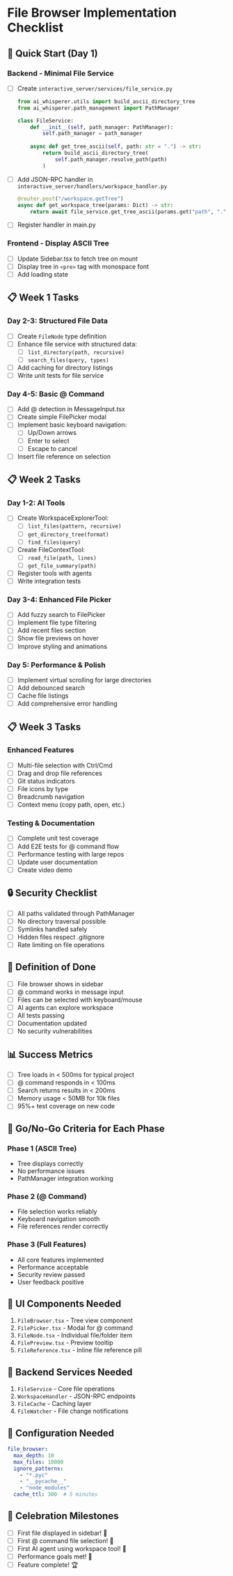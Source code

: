 # File Browser Implementation Checklist

## 🚀 Quick Start (Day 1)

### Backend - Minimal File Service
- [ ] Create `interactive_server/services/file_service.py`
  ```python
  from ai_whisperer.utils import build_ascii_directory_tree
  from ai_whisperer.path_management import PathManager
  
  class FileService:
      def __init__(self, path_manager: PathManager):
          self.path_manager = path_manager
      
      async def get_tree_ascii(self, path: str = ".") -> str:
          return build_ascii_directory_tree(
              self.path_manager.resolve_path(path)
          )
  ```

- [ ] Add JSON-RPC handler in `interactive_server/handlers/workspace_handler.py`
  ```python
  @router.post("/workspace.getTree")
  async def get_workspace_tree(params: Dict) -> str:
      return await file_service.get_tree_ascii(params.get("path", "."))
  ```

- [ ] Register handler in main.py

### Frontend - Display ASCII Tree
- [ ] Update Sidebar.tsx to fetch tree on mount
- [ ] Display tree in `<pre>` tag with monospace font
- [ ] Add loading state

## 📋 Week 1 Tasks

### Day 2-3: Structured File Data
- [ ] Create `FileNode` type definition
- [ ] Enhance file service with structured data:
  - [ ] `list_directory(path, recursive)`
  - [ ] `search_files(query, types)`
- [ ] Add caching for directory listings
- [ ] Write unit tests for file service

### Day 4-5: Basic @ Command
- [ ] Add @ detection in MessageInput.tsx
- [ ] Create simple FilePicker modal
- [ ] Implement basic keyboard navigation:
  - [ ] Up/Down arrows
  - [ ] Enter to select
  - [ ] Escape to cancel
- [ ] Insert file reference on selection

## 📋 Week 2 Tasks

### Day 1-2: AI Tools
- [ ] Create WorkspaceExplorerTool:
  - [ ] `list_files(pattern, recursive)`
  - [ ] `get_directory_tree(format)`
  - [ ] `find_files(query)`
- [ ] Create FileContextTool:
  - [ ] `read_file(path, lines)`
  - [ ] `get_file_summary(path)`
- [ ] Register tools with agents
- [ ] Write integration tests

### Day 3-4: Enhanced File Picker
- [ ] Add fuzzy search to FilePicker
- [ ] Implement file type filtering
- [ ] Add recent files section
- [ ] Show file previews on hover
- [ ] Improve styling and animations

### Day 5: Performance & Polish
- [ ] Implement virtual scrolling for large directories
- [ ] Add debounced search
- [ ] Cache file listings
- [ ] Add comprehensive error handling

## 📋 Week 3 Tasks

### Enhanced Features
- [ ] Multi-file selection with Ctrl/Cmd
- [ ] Drag and drop file references
- [ ] Git status indicators
- [ ] File icons by type
- [ ] Breadcrumb navigation
- [ ] Context menu (copy path, open, etc.)

### Testing & Documentation
- [ ] Complete unit test coverage
- [ ] Add E2E tests for @ command flow
- [ ] Performance testing with large repos
- [ ] Update user documentation
- [ ] Create video demo

## 🔒 Security Checklist
- [ ] All paths validated through PathManager
- [ ] No directory traversal possible
- [ ] Symlinks handled safely
- [ ] Hidden files respect .gitignore
- [ ] Rate limiting on file operations

## 🎯 Definition of Done
- [ ] File browser shows in sidebar
- [ ] @ command works in message input
- [ ] Files can be selected with keyboard/mouse
- [ ] AI agents can explore workspace
- [ ] All tests passing
- [ ] Documentation updated
- [ ] No security vulnerabilities

## 📊 Success Metrics
- [ ] Tree loads in < 500ms for typical project
- [ ] @ command responds in < 100ms
- [ ] Search returns results in < 200ms
- [ ] Memory usage < 50MB for 10k files
- [ ] 95%+ test coverage on new code

## 🚦 Go/No-Go Criteria for Each Phase
### Phase 1 (ASCII Tree)
- Tree displays correctly
- No performance issues
- PathManager integration working

### Phase 2 (@ Command)
- File selection works reliably
- Keyboard navigation smooth
- File references render correctly

### Phase 3 (Full Features)
- All core features implemented
- Performance acceptable
- Security review passed
- User feedback positive

## 🎨 UI Components Needed
1. `FileBrowser.tsx` - Tree view component
2. `FilePicker.tsx` - Modal for @ command
3. `FileNode.tsx` - Individual file/folder item
4. `FilePreview.tsx` - Preview tooltip
5. `FileReference.tsx` - Inline file reference pill

## 🔧 Backend Services Needed
1. `FileService` - Core file operations
2. `WorkspaceHandler` - JSON-RPC endpoints
3. `FileCache` - Caching layer
4. `FileWatcher` - File change notifications

## 📝 Configuration Needed
```yaml
file_browser:
  max_depth: 10
  max_files: 10000
  ignore_patterns:
    - "*.pyc"
    - "__pycache__"
    - "node_modules"
  cache_ttl: 300  # 5 minutes
```

## 🎉 Celebration Milestones
- [ ] First file displayed in sidebar! 🎊
- [ ] First @ command file selection! 🎯
- [ ] First AI agent using workspace tool! 🤖
- [ ] Performance goals met! 🚀
- [ ] Feature complete! 🏆